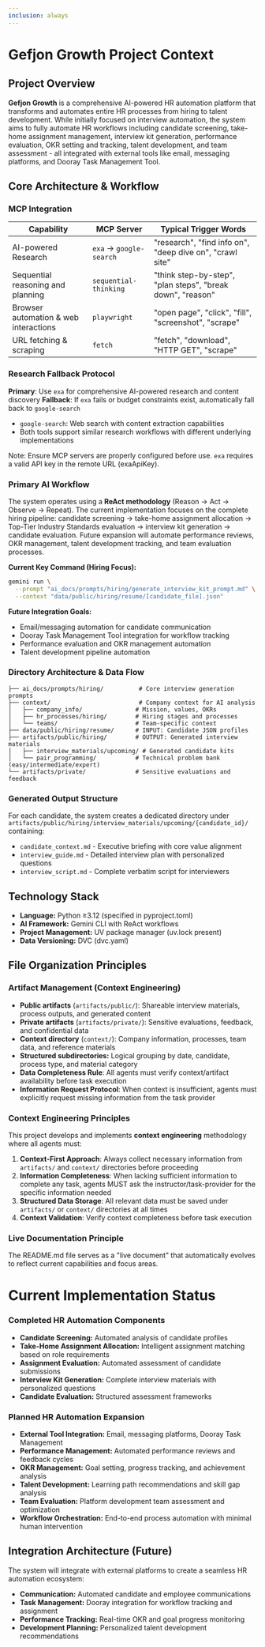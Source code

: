 ```yaml
---
inclusion: always
---
```


# Gefjon Growth Project Context

## Project Overview
**Gefjon Growth** is a comprehensive AI-powered HR automation platform that transforms and automates entire HR processes from hiring to talent development. While initially focused on interview automation, the system aims to fully automate HR workflows including candidate screening, take-home assignment management, interview kit generation, performance evaluation, OKR setting and tracking, talent development, and team assessment - all integrated with external tools like email, messaging platforms, and Dooray Task Management Tool.

## Core Architecture & Workflow

### MCP Integration
| Capability                           | MCP Server            | Typical Trigger Words                                      |
| ------------------------------------ | --------------------- | ---------------------------------------------------------- |
| AI-powered Research                  | `exa` → `google-search` | "research", "find info on", "deep dive on", "crawl site" |
| Sequential reasoning and planning    | `sequential-thinking` | "think step-by-step", "plan steps", "break down", "reason" |
| Browser automation & web interactions| `playwright`          | "open page", "click", "fill", "screenshot", "scrape"       |
| URL fetching & scraping              | `fetch`               | "fetch", "download", "HTTP GET", "scrape"                  |

### Research Fallback Protocol
**Primary**: Use `exa` for comprehensive AI-powered research and content discovery
**Fallback**: If `exa` fails or budget constraints exist, automatically fall back to `google-search`
- `google-search`: Web search with content extraction capabilities
- Both tools support similar research workflows with different underlying implementations

Note: Ensure MCP servers are properly configured before use. `exa` requires a valid API key in the remote URL (exaApiKey).

### Primary AI Workflow
The system operates using a **ReAct methodology** (Reason → Act → Observe → Repeat). The current implementation focuses on the complete hiring pipeline: candidate screening → take-home assignment allocation → Top-Tier Industry Standards evaluation → interview kit generation → candidate evaluation. Future expansion will automate performance reviews, OKR management, talent development tracking, and team evaluation processes.

**Current Key Command (Hiring Focus):**
```bash
gemini run \
  --prompt "ai_docs/prompts/hiring/generate_interview_kit_prompt.md" \
  --context "data/public/hiring/resume/[candidate_file].json"
```

**Future Integration Goals:**
- Email/messaging automation for candidate communication
- Dooray Task Management Tool integration for workflow tracking
- Performance evaluation and OKR management automation
- Talent development pipeline automation

### Directory Architecture & Data Flow

```
├── ai_docs/prompts/hiring/          # Core interview generation prompts
├── context/                         # Company context for AI analysis
│   ├── company_info/               # Mission, values, OKRs
│   ├── hr_processes/hiring/        # Hiring stages and processes  
│   └── teams/                      # Team-specific context
├── data/public/hiring/resume/      # INPUT: Candidate JSON profiles
├── artifacts/public/hiring/        # OUTPUT: Generated interview materials
│   ├── interview_materials/upcoming/ # Generated candidate kits
│   └── pair_programming/           # Technical problem bank (easy/intermediate/expert)
└── artifacts/private/              # Sensitive evaluations and feedback
```

### Generated Output Structure
For each candidate, the system creates a dedicated directory under `artifacts/public/hiring/interview_materials/upcoming/{candidate_id}/` containing:
- `candidate_context.md` - Executive briefing with core value alignment
- `interview_guide.md` - Detailed interview plan with personalized questions  
- `interview_script.md` - Complete verbatim script for interviewers

## Technology Stack
- **Language:** Python ≥3.12 (specified in pyproject.toml)
- **AI Framework:** Gemini CLI with ReAct workflows
- **Project Management:** UV package manager (uv.lock present)
- **Data Versioning:** DVC (dvc.yaml)

## File Organization Principles

### Artifact Management (Context Engineering)
- **Public artifacts** (`artifacts/public/`): Shareable interview materials, process outputs, and generated content
- **Private artifacts** (`artifacts/private/`): Sensitive evaluations, feedback, and confidential data
- **Context directory** (`context/`): Company information, processes, team data, and reference materials
- **Structured subdirectories:** Logical grouping by date, candidate, process type, and material category
- **Data Completeness Rule**: All agents must verify context/artifact availability before task execution
- **Information Request Protocol**: When context is insufficient, agents must explicitly request missing information from the task provider

### Context Engineering Principles
This project develops and implements **context engineering** methodology where all agents must:

1. **Context-First Approach**: Always collect necessary information from `artifacts/` and `context/` directories before proceeding
2. **Information Completeness**: When lacking sufficient information to complete any task, agents MUST ask the instructor/task-provider for the specific information needed
3. **Structured Data Storage**: All relevant data must be saved under `artifacts/` or `context/` directories at all times
4. **Context Validation**: Verify context completeness before task execution

### Live Documentation Principle
The README.md file serves as a "live document" that automatically evolves to reflect current capabilities and focus areas.
#
# Current Implementation Status

### Completed HR Automation Components
- **Candidate Screening:** Automated analysis of candidate profiles
- **Take-Home Assignment Allocation:** Intelligent assignment matching based on role requirements
- **Assignment Evaluation:** Automated assessment of candidate submissions
- **Interview Kit Generation:** Complete interview materials with personalized questions
- **Candidate Evaluation:** Structured assessment frameworks

### Planned HR Automation Expansion
- **External Tool Integration:** Email, messaging platforms, Dooray Task Management
- **Performance Management:** Automated performance reviews and feedback cycles
- **OKR Management:** Goal setting, progress tracking, and achievement analysis
- **Talent Development:** Learning path recommendations and skill gap analysis
- **Team Evaluation:** Platform development team assessment and optimization
- **Workflow Orchestration:** End-to-end process automation with minimal human intervention

## Integration Architecture (Future)
The system will integrate with external platforms to create a seamless HR automation ecosystem:
- **Communication:** Automated candidate and employee communications
- **Task Management:** Dooray integration for workflow tracking and assignment
- **Performance Tracking:** Real-time OKR and goal progress monitoring
- **Development Planning:** Personalized talent development recommendations